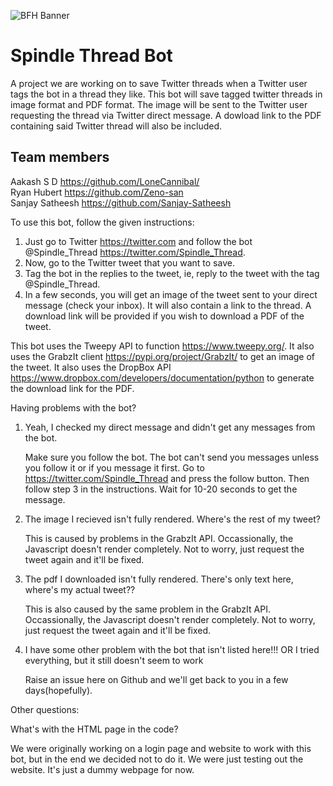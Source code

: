 ![BFH Banner](https://trello-attachments.s3.amazonaws.com/542e9c6316504d5797afbfb9/542e9c6316504d5797afbfc1/39dee8d993841943b5723510ce663233/Frame_19.png)
# Spindle Thread Bot
A project we are working on to save Twitter threads when a Twitter user tags the bot in a thread they like. This bot will save tagged twitter threads in image format and PDF format. The image will be sent to the Twitter user requesting the thread via Twitter direct message. A dowload link to the PDF containing said Twitter thread will also be included.
## Team members
Aakash S D https://github.com/LoneCannibal/ <br/>
Ryan Hubert https://github.com/Zeno-san <br/>
Sanjay Satheesh https://github.com/Sanjay-Satheesh <br/>

To use this bot, follow the given instructions:

1. Just go to Twitter https://twitter.com and follow the bot @Spindle_Thread https://twitter.com/Spindle_Thread.
2. Now, go to the Twitter tweet that you want to save.
3. Tag the bot in the replies to the tweet, ie, reply to the tweet with the tag @Spindle_Thread.
4. In a few seconds, you will get an image of the tweet sent to your direct message (check your inbox). It will also contain a link to the thread. A download link will be provided if you wish to download a PDF of the tweet.

This bot uses the Tweepy API to function https://www.tweepy.org/.
It also uses the GrabzIt client https://pypi.org/project/GrabzIt/ to get an image of the tweet.
It also uses the DropBox API https://www.dropbox.com/developers/documentation/python to generate the download link for the PDF.

Having problems with the bot?

1. Yeah, I checked my direct message and didn't get any messages from the bot.

    Make sure you follow the bot. The bot can't send you messages unless you follow it or if you message it first. Go to https://twitter.com/Spindle_Thread and press the follow      button. Then follow step 3 in the instructions. Wait for 10-20 seconds to get the message.

2. The image I recieved isn't fully rendered. Where's the rest of my tweet?

    This is caused by problems in the GrabzIt API. Occassionally, the Javascript doesn't render completely. Not to worry, just request the tweet again and it'll be fixed.

3. The pdf I downloaded isn't fully rendered. There's only text here, where's my actual tweet??

    This is also caused by the same problem in the GrabzIt API. Occassionally, the Javascript doesn't render completely. Not to worry, just request the tweet again and it'll be fixed.

4. I have some other problem with the bot that isn't listed here!!! OR I tried everything, but it still doesn't seem to work

    Raise an issue here on Github and we'll get back to you in a few days(hopefully).
    
Other questions:

What's with the HTML page in the code?

We were originally working on a login page and website to work with this bot, but in the end we decided not to do it. We were just testing out the website. It's just a dummy webpage for now.
